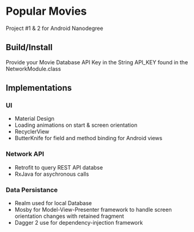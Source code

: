 # Popular Movies
Project #1 & 2 for Android Nanodegree

## Build/Install
Provide your Movie Database API Key in the String API_KEY found in the NetworkModule.class

## Implementations

### UI
* Material Design
* Loading animations on start & screen orientation
* RecyclerView 
* ButterKnife for field and method binding for Android views

### Network API 
* Retrofit to query REST API databse
* RxJava for asychronous calls

### Data Persistance
* Realm used for local Database
* Mosby for Model-View-Presenter framework to handle screen orientation changes with retained fragment
* Dagger 2 use for dependency-injection framework



